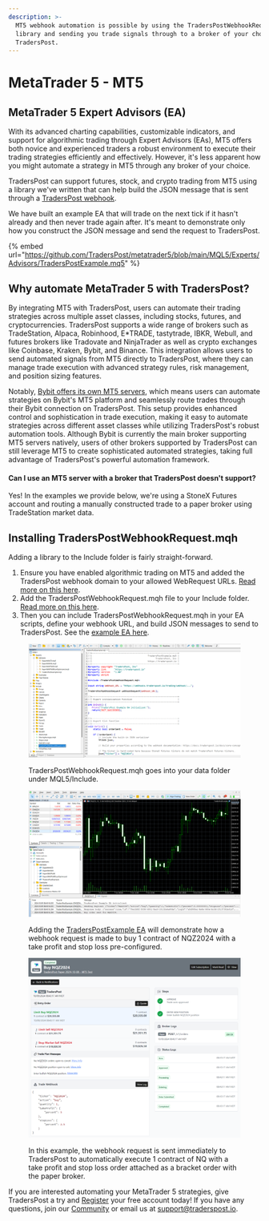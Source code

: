 ```yaml
---
description: >-
  MT5 webhook automation is possible by using the TradersPostWebhookRequest
  library and sending you trade signals through to a broker of your choice at
  TradersPost.
---
```


# MetaTrader 5 - MT5

## MetaTrader 5 Expert Advisors (EA)

With its advanced charting capabilities, customizable indicators, and support for algorithmic trading through Expert Advisors (EAs), MT5 offers both novice and experienced traders a robust environment to execute their trading strategies efficiently and effectively. However, it's less apparent how you might automate a strategy in MT5 through any broker of your choice.

TradersPost can support futures, stock, and crypto trading from MT5 using a library we've written that can help build the JSON message that is sent through a [TradersPost webhook](../../core-concepts/webhooks.md).

We have built an example EA that will trade on the next tick if it hasn't already and then never trade again after. It's meant to demonstrate only how you construct the JSON message and send the request to TradersPost.&#x20;

{% embed url="https://github.com/TradersPost/metatrader5/blob/main/MQL5/Experts/Advisors/TradersPostExample.mq5" %}

## Why automate MetaTrader 5 with TradersPost?

By integrating MT5 with TradersPost, users can automate their trading strategies across multiple asset classes, including stocks, futures, and cryptocurrencies. TradersPost supports a wide range of brokers such as TradeStation, Alpaca, Robinhood, E\*TRADE, tastytrade, IBKR, Webull, and futures brokers like Tradovate and NinjaTrader as well as crypto exchanges like Coinbase, Kraken, Bybit, and Binance. This integration allows users to send automated signals from MT5 directly to TradersPost, where they can manage trade execution with advanced strategy rules, risk management, and position sizing features.

Notably, [Bybit offers its own MT5 servers](https://www.bybit.com/future-activity/en/mt5), which means users can automate strategies on Bybit's MT5 platform and seamlessly route trades through their Bybit connection on TradersPost. This setup provides enhanced control and sophistication in trade execution, making it easy to automate strategies across different asset classes while utilizing TradersPost's robust automation tools. Although Bybit is currently the main broker supporting MT5 servers natively, users of other brokers supported by TradersPost can still leverage MT5 to create sophisticated automated strategies, taking full advantage of TradersPost's powerful automation framework.

#### Can I use an MT5 server with a broker that TradersPost doesn't support?

Yes! In the examples we provide below, we're using a StoneX Futures account and routing a manually constructed trade to a paper broker using TradeStation market data.

## Installing TradersPostWebhookRequest.mqh

Adding a library to the Include folder is fairly straight-forward.&#x20;

1. Ensure you have enabled algorithmic trading on MT5 and added the TradersPost webhook domain to your allowed WebRequest URLs. [Read more on this here](https://github.com/TradersPost/metatrader5?tab=readme-ov-file#enabling-traderpost-and-webrequests-in-mt5).
2. Add the TradersPostWebhookRequest.mqh file to your Include folder. [Read more on this here](https://github.com/TradersPost/metatrader5?tab=readme-ov-file#setting-up-traderspostwebhookrequest-in-mt5).
3. Then you can include TradersPostWebhookRequest.mqh in your EA scripts, define your webhook URL, and build JSON messages to send to TradersPost. See the [example EA here](https://github.com/TradersPost/metatrader5/blob/main/MQL5/Experts/Advisors/TradersPostExample.mq5).

<figure><img src="../../.gitbook/assets/image (7).png" alt=""><figcaption><p>TradersPostWebhookRequest.mqh goes into your data folder under MQL5/Include.</p></figcaption></figure>

<figure><img src="../../.gitbook/assets/image (8).png" alt=""><figcaption><p>Adding the <a href="https://github.com/TradersPost/metatrader5/blob/main/MQL5/Experts/Advisors/TradersPostExample.mq5">TradersPostExample EA</a> will demonstrate how a webhook request is made to buy 1 contract of NQZ2024 with a take profit and stop loss pre-configured.</p></figcaption></figure>

<figure><img src="../../.gitbook/assets/image (10).png" alt=""><figcaption><p>In this example, the webhook request is sent immediately to TradersPost to automatically execute 1 contract of NQ with a take profit and stop loss order attached as a bracket order with the paper broker.</p></figcaption></figure>

If you are interested automating your MetaTrader 5 strategies, give TradersPost a try and [Register](https://traderspost.io/register) your free account today! If you have any questions, join our [Community](https://traderspost.io/community) or email us at [support@traderspost.io](mailto:support@traderspost.io).
